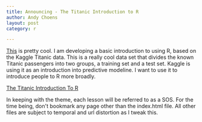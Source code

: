 ```yaml
---
title: Announcing - The Titanic Introduction to R
author: Andy Choens
layout: post
category: r

---
```


[This](titanic/index.html) is pretty cool. I am developing a basic
introduction to using R, based on the Kaggle Titanic data. This is a
really cool data set that divides the known Titanic passengers into
two groups, a training set and a test set. Kaggle is using it as an
introduction into predictive modeline. I want to use it to introduce
people to R more broadly.

[The Titanic Introduction To R](http://choens.github.io/titanic/)

In keeping with the theme, each lesson will be referred to as a
SOS. For the time being, don't bookmark any page other than the
index.html file. All other files are subject to temporal and url
distortion as I tweak this.
